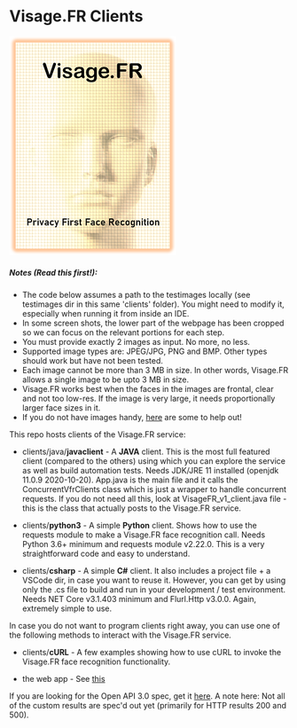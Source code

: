 # Visage.FR Clients


![Visage.FR Logo](https://raw.githubusercontent.com/sushrutmair/visagefrservice/main/logo_small.png)


##### Notes (Read this first!):
* The code below assumes a path to the testimages locally (see testimages dir in this same 'clients' folder). You might need to modify it, especially when running it from inside an IDE.
* In some screen shots, the lower part of the webpage has been cropped so we can focus on the relevant portions for each step.
* You must provide exactly 2 images as input. No more, no less.
* Supported image types are: JPEG/JPG, PNG and BMP. Other types should work but have not been tested.
* Each image cannot be more than 3 MB in size. In other words, Visage.FR allows a single image to be upto 3 MB in size.
* Visage.FR works best when the faces in the images are frontal, clear and not too low-res. If the image is very large, it needs proportionally larger face sizes in it.
* If you do not have images handy, [here](https://github.com/sushrutmair/visagefrservice/tree/main/clients/testimages) are some to help out!


This repo hosts clients of the Visage.FR service:
* clients/java/__javaclient__ - A __JAVA__ client. This is the most full featured client (compared to the others) using which you can explore the service as well as build automation tests. Needs JDK/JRE 11 installed (openjdk 11.0.9 2020-10-20). App.java is the main file and it calls the ConcurrentVfrClients class which is just a wrapper to handle concurrent requests. If you do not need all this, look at VisageFR_v1_client.java file - this is the class that actually posts to the Visage.FR service.

* clients/__python3__ - A simple __Python__ client. Shows how to use the requests module to make a Visage.FR face recognition call. Needs Python 3.6+ minimum and requests module v2.22.0. This is a very straightforward code and easy to understand.

* clients/__csharp__ - A simple __C#__ client. It also includes a project file + a VSCode dir, in case you want to reuse it. However, you can get by using only the .cs file to build and run in your development / test environment. Needs NET Core v3.1.403 minimum and Flurl.Http v3.0.0. Again, extremely simple to use.



In case you do not want to program clients right away, you can use one of the following methods to interact with the Visage.FR service.

* clients/__cURL__ -  A few examples showing how to use cURL to invoke the Visage.FR face recognition functionality.

* the web app - See [this](https://github.com/sushrutmair/visagefrservice/blob/main/webapphowto.md)

If you are looking for the Open API 3.0 spec, get it [here](https://vfr050-yfc6eivsqq-ue.a.run.app/visagefr/v1.0/openapi.json). A note here: Not all of the custom results are spec'd out yet (primarily for HTTP results 200 and 500).
